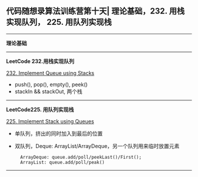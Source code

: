 ## **代码随想录算法训练营第十天| 理论基础，232. 用栈实现队列， 225. 用队列实现栈**
<hr/>

**理论基础**


**<hr/>**

**LeetCode 232.用栈实现队列**

[232. Implement Queue using Stacks](https://leetcode.cn/problems/implement-queue-using-stacks/description/)

- push(), pop(), empty(), peek()
- stackIn && stackOut, 两个栈

<hr/>

**LeetCode225. 用队列实现栈**

[225. Implement Stack using Queues](https://leetcode.cn/problems/implement-stack-using-queues/submissions/479584532/)

- 单队列，挤出的同时加入到最后的位置
- 双队列，Deque: ArrayList/ArrayDeque，另一个队列用来临时放置元素

        ArrayDeque: queue.add/poll/peekLast()/First();
        ArrayList: queue.add/poll/peak()

<hr/>
